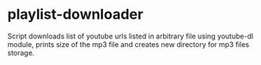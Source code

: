# playlist-downloader

Script downloads list of youtube urls listed in arbitrary file using youtube-dl module, prints size of the mp3 file and creates new directory for mp3 files storage.

